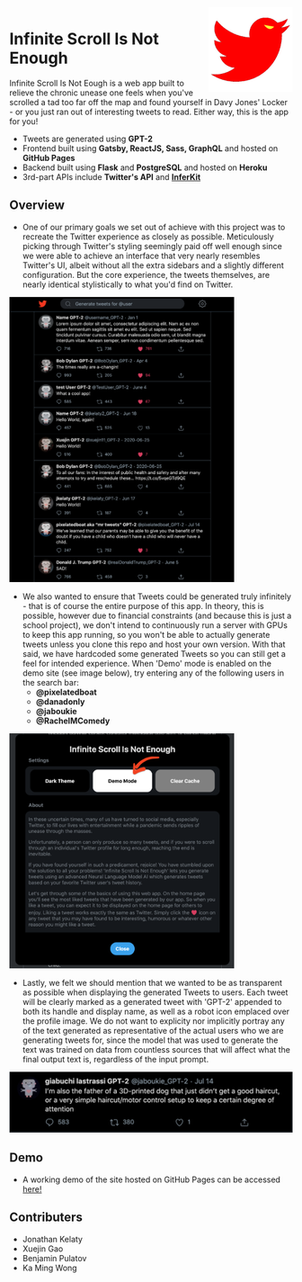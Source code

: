 <img src="img/logo.png" align="right" alt="infinite-scroll-logo" width="150" />

# Infinite Scroll Is Not Enough

Infinite Scroll Is Not Eough is a web app built to relieve the chronic unease one feels when you've scrolled a tad too far off the map and found yourself in Davy Jones' Locker - or you just ran out of interesting tweets to read. Either way, this is the app for you!

- Tweets are generated using **GPT-2**
- Frontend built using **Gatsby, ReactJS, Sass, GraphQL** and hosted on **GitHub Pages**
- Backend built using **Flask** and **PostgreSQL** and hosted on **Heroku** 
- 3rd-part APIs include **Twitter's API** and **[InferKit]**

[InferKit]: https://inferkit.com/

## Overview

- One of our primary goals we set out of achieve with this project was to recreate the Twitter experience as closely as possible. Meticulously picking through Twitter's styling seemingly paid off well enough since we were able to achieve an interface that very nearly resembles Twitter's UI, albeit without all the extra sidebars and a slightly different configuration. But the core experience, the tweets themselves, are nearly identical stylistically to what you'd find on Twitter.

<img src="img/interface.png" alt="user-interface" width="400" />

- We also wanted to ensure that Tweets could be generated truly infinitely - that is of course the entire purpose of this app. In theory, this is possible, however due to financial constraints (and because this is just a school project), we don't intend to continuously run a server with GPUs to keep this app running, so you won't be able to actually generate tweets unless you clone this repo and host your own version. With that said, we have hardcoded some generated Tweets so you can still get a feel for intended experience. When 'Demo' mode is enabled on the demo site (see image below), try entering any of the following users in the search bar:
    - **@pixelatedboat**
    - **@danadonly**
    - **@jaboukie**
    - **@RachelMComedy**

<img src="img/demo.png" alt="demo-example" width="400" />

- Lastly, we felt we should mention that we wanted to be as transparent as possible when displaying the generated Tweets to users. Each tweet will be clearly marked as a generated tweet with 'GPT-2' appended to both its handle and display name, as well as a robot icon emplaced over the profile image. We do not want to explicity nor implicitly portray any of the text generated as representative of the actual users who we are generating tweets for, since the model that was used to generate the text was trained on data from countless sources that will affect what the final output text is, regardless of the input prompt. 

<img src="img/generated.png" alt="generated" width="600" />

## Demo

- A working demo of the site hosted on GitHub Pages can be accessed [here!]

[here!]: https://jkelaty.github.io/infinite-scroll-is-not-enough/

## Contributers

- Jonathan Kelaty
- Xuejin Gao
- Benjamin Pulatov
- Ka Ming Wong
